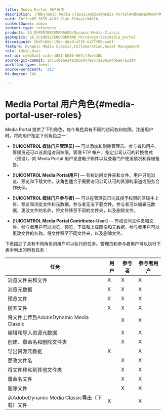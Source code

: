 ```yaml
---
title: Media Portal 用户角色
description: 了解Dynamic Media ClassicAdobe的Media Portal中提供的各种用户角色。
uuid: 1bf2cc85-3655-428f-81ab-5fdaa1e9401b
contentOwner: admin
content-type: reference
products: SG_EXPERIENCEMANAGER/Dynamic-Media-Classic
geptopics: SG_SCENESEVENONDEMAND_PK/categories/media_portal
discoiquuid: 1bd7cb5d-156c-4dad-a725-e177f05ccedf
feature: Dynamic Media Classic,Collaboration,Asset Management
role: Admin,User
exl-id: ce9b5a41-cc3e-4801-8080-607cf7be338b
source-git-commit: 1d71cbe6e2493ac8d47e837a20e194b6ae7a22d4
workflow-type: tm+mt
source-wordcount: '313'
ht-degree: 74%

---
```


# Media Portal 用户角色{#media-portal-user-roles}

Media Portal 提供了下列角色，每个角色具有不同的访问权和权限。注册用户时，将向用户指定下列角色之一：

* **[!UICONTROL 媒体门户管理员]**  — 可以添加和删除管理员、参与者和用户。管理员还可以设置组访问权限，管理 FTP 帐户，指定公司认可的转换格式（预设），向 Media Portal 用户发送电子邮件以及查看门户使用情况和存储报告。

* **[!UICONTROL Media Portal用户]**  — 有权访问文件夹和文件。用户只能浏览、预览和下载文件。该角色适合于需要访问公司认可的资源的渠道或服务合作伙伴。

* **[!UICONTROL 媒体门户参与者]**  — 可以在管理员已向其授予权限的区域中上传、预览和浏览文件和元数据。参与者无法下载文件。参与者可以编辑元数据，更改文件的名称，将文件移至不同的文件夹，以及删除文件。

* **[!UICONTROL Media Portal Contributor-User]**  — 有权访问文件夹和文件。参与者用户可以浏览、预览、下载和上载图像和元数据。参与者用户可以更改文件的名称，将文件移至不同文件夹，以及删除文件。

下表描述了具有不同角色的用户可以执行的任务。管理员和参与者用户可以执行下表中列出的所有任务：

| 任务 | 用户 | 参与者 | 参与者用户 |
| --- | --- | --- | --- |
| 浏览文件夹和文件 | X | X | X |
| 浏览元数据 | X | X | X |
| 预览文件 | X | X | X |
| 搜索文件 | X | X | X |
| 将文件上传到AdobeDynamic Media Classic |  | X | X |
| 编辑和导入资源元数据 |  | X | X |
| 创建、重命名和删除文件夹 |  | X | X |
| 导出资源元数据 | X |  | X |
| 更改文件名 |  | X | X |
| 将文件移动到其他文件夹 |  | X | X |
| 重命名文件 |  | X | X |
| 删除文件 |  | X | X |
| 从AdobeDynamic Media Classic导出（下载）文件 | X |  | X |
